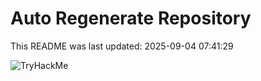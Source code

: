 # Auto Regenerate Repository

This README was last updated: 2025-09-04 07:41:29

 ![TryHackMe](https://tryhackme.com/badge/533634)